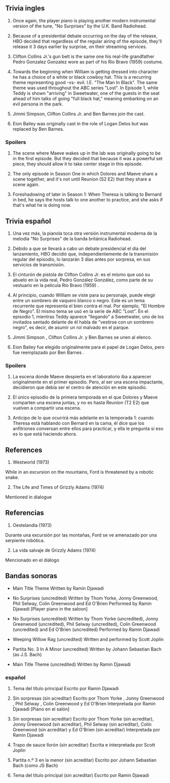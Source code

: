 ## Trivia ingles
1. Once again, the player piano is playing another modern instrumental version of the tune, "No Surprises" by the U.K. Band Radiohead.

2. Because of a presidential debate occurring on the day of the release, HBO decided that regardless of the regular airing of the episode, they'll release it 3 days earlier by surprise, on their streaming services.

3. Clifton Collins Jr.'s gun belt is the same one his real-life grandfather Pedro Gonzalez Gonzalez wore as part of his Río Bravo (1959) costume.

4. Towards the beginning when William is getting dressed into character he has a choice of a white or black cowboy hat. This is a recurring theme representing good -vs- evil. I.E. "The Man In Black". The same theme was used throughout the ABC series "Lost". In Episode 1, while Teddy is shown "arriving" in Sweetwater, one of the guests in the seat ahead of him talks of going "full black hat," meaning embarking on an evil persona in the park.

5. Jimmi Simpson, Clifton Collins Jr. and Ben Barnes join the cast.

6. Eion Bailey was originally cast in the role of Logan Delos but was replaced by Ben Barnes.

### Spoilers
1. The scene where Maeve wakes up in the lab was originally going to be in the first episode. But they decided that because it was a powerful set piece, they should allow it to take center stage in this episode.

2. The only episode in Season One in which Dolores and Maeve share a scene together, and it's not until Reunion (S2 E2) that they share a scene again.

3. Foreshadowing of later in Season 1: When Theresa is talking to Bernard in bed, he says the hosts talk to one another to practice, and she asks if that's what he is doing now.

## Trivia español

1. Una vez más, la pianola toca otra versión instrumental moderna de la melodía "No Surprises" de la banda británica Radiohead.

2. Debido a que se llevará a cabo un debate presidencial el día del lanzamiento, HBO decidió que, independientemente de la transmisión regular del episodio, lo lanzarán 3 días antes por sorpresa, en sus servicios de transmisión.

3. El cinturón de pistola de Clifton Collins Jr. es el mismo que usó su abuelo en la vida real, Pedro González González, como parte de su vestuario en la película Río Bravo (1959) .

4. Al principio, cuando William se viste para su personaje, puede elegir entre un sombrero de vaquero blanco o negro. Este es un tema recurrente que representa el bien contra el mal. Por ejemplo, "El Hombre de Negro". El mismo tema se usó en la serie de ABC "Lost". En el episodio 1, mientras Teddy aparece "llegando" a Sweetwater, uno de los invitados sentado delante de él habla de "vestirse con un sombrero negro", es decir, de asumir un rol malvado en el parque.

5. Jimmi Simpson , Clifton Collins Jr. y Ben Barnes se unen al elenco.

6. Eion Bailey fue elegido originalmente para el papel de Logan Delos, pero fue reemplazado por Ben Barnes .

### Spoilers
1. La escena donde Maeve despierta en el laboratorio iba a aparecer originalmente en el primer episodio. Pero, al ser una escena impactante, decidieron que debía ser el centro de atención en este episodio.

2. El único episodio de la primera temporada en el que Dolores y Maeve comparten una escena juntas, y no es hasta Reunion (T2 E2) que vuelven a compartir una escena.

3. Anticipo de lo que ocurrirá más adelante en la temporada 1: cuando Theresa está hablando con Bernard en la cama, él dice que los anfitriones conversan entre ellos para practicar, y ella le pregunta si eso es lo que está haciendo ahora.

## References
1. Westworld (1973)

While in an excursion on the mountains, Ford is threatened by a robotic snake.

2. The Life and Times of Grizzly Adams (1974)

Mentioned in dialogue

## Referencias
1. Oestelandia (1973)

Durante una excursión por las montañas, Ford se ve amenazado por una serpiente robótica.

2. La vida salvaje de Grizzly Adams (1974)

Mencionado en el diálogo

## Bandas sonoras
- Main Title Theme
Written by Ramin Djawadi

- No Surprises
(uncredited)
Written by Thom Yorke, Jonny Greenwood, Phil Selway, Colin Greenwood and Ed O'Brien
Performed by Ramin Djawadi
[Player piano in the saloon]

- No Surprises
(uncredited)
Written by Thom Yorke (uncredited), Jonny Greenwood (uncredited), Phil Selway (uncredited), Colin Greenwood (uncredited) and Ed O'Brien (uncredited)
Performed by Ramin Djawadi

- Weeping Willow Rag
(uncredited)
Written and performed by Scott Joplin

- Partita No. 3 In A Minor
(uncredited)
Written by Johann Sebastian Bach (as J.S. Bach)

- Main Title Theme
(uncredited)
Written by Ramin Djawadi

### español

1. Tema del título principal
Escrito por Ramin Djawadi

2. Sin sorpresas
(sin acreditar)
Escrito por Thom Yorke , Jonny Greenwood , Phil Selway , Colin Greenwood y Ed O'Brien
Interpretada por Ramin Djawadi
[Piano en el salón]

2. Sin sorpresas
(sin acreditar)
Escrito por Thom Yorke (sin acreditar), Jonny Greenwood (sin acreditar), Phil Selway (sin acreditar), Colin Greenwood (sin acreditar) y Ed O'Brien (sin acreditar)
Interpretada por Ramin Djawadi

3. Trapo de sauce llorón
(sin acreditar)
Escrita e interpretada por Scott Joplin

4. Partita n.º 3 en la menor
(sin acreditar)
Escrito por Johann Sebastian Bach (como JS Bach)

5. Tema del título principal
(sin acreditar)
Escrito por Ramin Djawadi